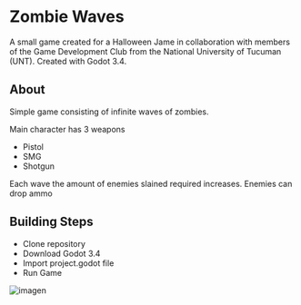 # Zombie Waves

A small game created for a Halloween Jame in collaboration with members of the Game Development Club from the National University of Tucuman (UNT). Created with Godot 3.4.

## About

Simple game consisting of infinite waves of zombies.

Main character has 3 weapons

* Pistol
* SMG
* Shotgun

Each wave the amount of enemies slained required increases. Enemies can drop ammo

## Building Steps
* Clone repository
* Download Godot 3.4
* Import project.godot file
* Run Game

![imagen](https://github.com/user-attachments/assets/95357a40-5da5-44a4-ae57-d0d753487139)
